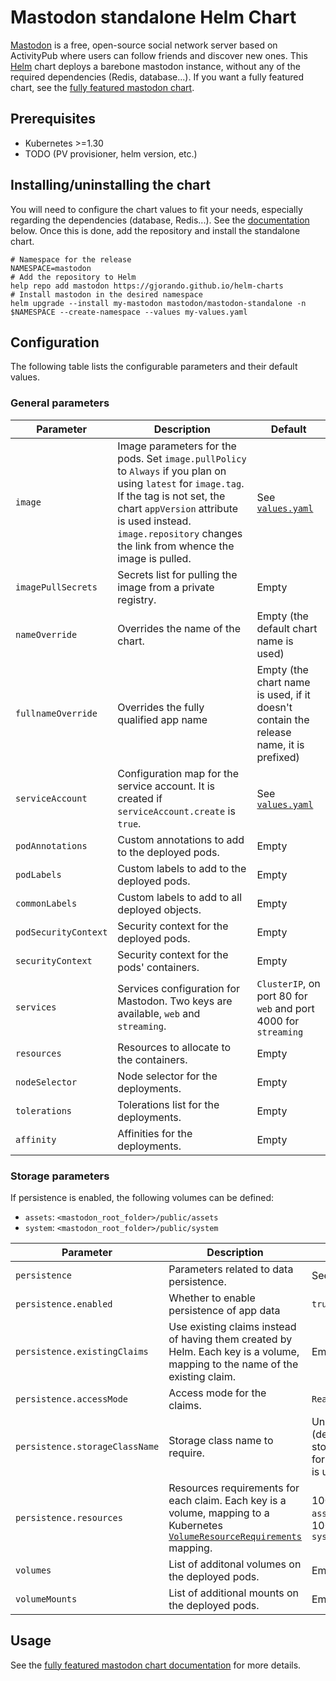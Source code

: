 # Mastodon standalone Helm Chart

[Mastodon](https://github.com/mastodon/mastodon) is a free, open-source social network server based on ActivityPub where users can follow friends and discover new ones. This [Helm](https://helm.sh) chart deploys a barebone mastodon instance, without any of the required dependencies (Redis, database...). If you want a fully featured chart, see the [fully featured mastodon chart](../../README.md).

## Prerequisites

- Kubernetes >=1.30
- TODO (PV provisioner, helm version, etc.)

## Installing/uninstalling the chart

You will need to configure the chart values to fit your needs, especially regarding the dependencies (database, Redis...). See the [documentation](#configuration) below. Once this is done, add the repository and install the standalone chart.

```
# Namespace for the release
NAMESPACE=mastodon
# Add the repository to Helm
help repo add mastodon https://gjorando.github.io/helm-charts
# Install mastodon in the desired namespace
helm upgrade --install my-mastodon mastodon/mastodon-standalone -n $NAMESPACE --create-namespace --values my-values.yaml
```

## Configuration

The following table lists the configurable parameters and their default values.

### General parameters

| Parameter  | Description | Default |
|---|---|---|
| `image` | Image parameters for the pods. Set `image.pullPolicy` to `Always` if you plan on using `latest` for `image.tag`. If the tag is not set, the chart `appVersion` attribute is used instead. `image.repository` changes the link from whence the image is pulled. | See [`values.yaml`](values.yaml) |
| `imagePullSecrets` | Secrets list for pulling the image from a private registry. | Empty |
| `nameOverride` | Overrides the name of the chart. | Empty (the default chart name is used) |
| `fullnameOverride` | Overrides the fully qualified app name | Empty (the chart name is used, if it doesn't contain the release name, it is prefixed) |
| `serviceAccount` | Configuration map for the service account. It is created if `serviceAccount.create` is `true`. | See [`values.yaml`](values.yaml) |
| `podAnnotations` | Custom annotations to add to the deployed pods. | Empty |
| `podLabels` | Custom labels to add to the deployed pods. | Empty |
| `commonLabels` | Custom labels to add to all deployed objects. | Empty |
| `podSecurityContext` | Security context for the deployed pods. | Empty |
| `securityContext` | Security context for the pods' containers. | Empty |
| `services` | Services configuration for Mastodon. Two keys are available, `web` and `streaming`. | `ClusterIP`, on port 80 for `web` and port 4000 for `streaming` |
| `resources` | Resources to allocate to the containers. | Empty |
| `nodeSelector` | Node selector for the deployments. | Empty |
| `tolerations` | Tolerations list for the deployments. | Empty |
| `affinity` | Affinities for the deployments. | Empty |

### Storage parameters

If persistence is enabled, the following volumes can be defined:
- `assets`: `<mastodon_root_folder>/public/assets`
- `system`: `<mastodon_root_folder>/public/system`

| Parameter  | Description | Default |
|---|---|---|
| `persistence` | Parameters related to data persistence. | See below |
| `persistence.enabled` | Whether to enable persistence of app data | `true` |
| `persistence.existingClaims` | Use existing claims instead of having them created by Helm. Each key is a volume, mapping to the name of the existing claim. | Empty |
| `persistence.accessMode` | Access mode for the claims. | `ReadWriteOnce` |
| `persistence.storageClassName` | Storage class name to require. | Unset (default storage class for the cluster is used) |
| `persistence.resources` | Resources requirements for each claim. Each key is a volume, mapping to a Kubernetes [`VolumeResourceRequirements`](https://kubernetes.io/docs/concepts/storage/persistent-volumes/#resources) mapping. | 10GiB for `assets`, 100GiB for `system` | 
| `volumes` | List of additonal volumes on the deployed pods. | Empty |
| `volumeMounts` | List of additional mounts on the deployed pods. | Empty |

## Usage

See the [fully featured mastodon chart documentation](../../README.md) for more details.

